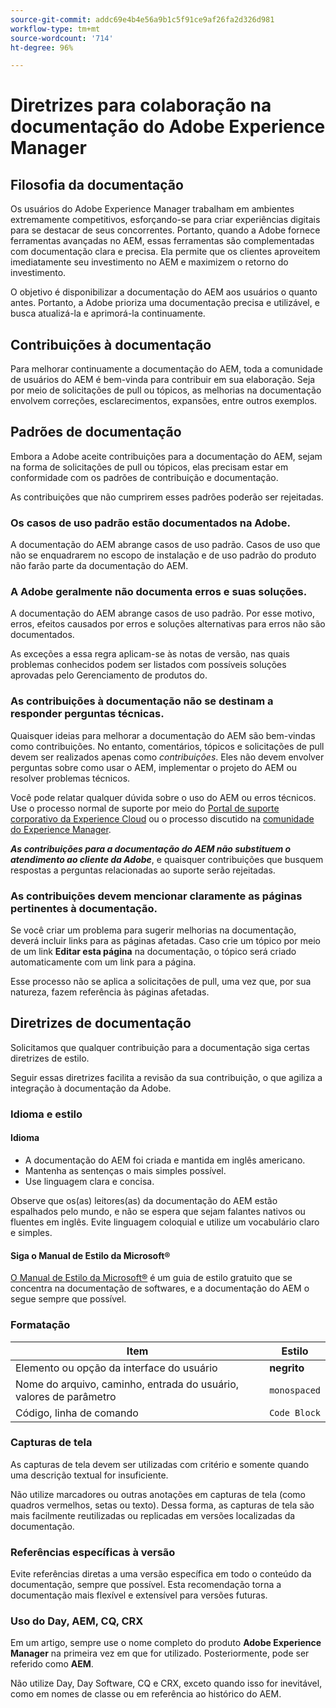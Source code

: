 ```yaml
---
source-git-commit: addc69e4b4e56a9b1c5f91ce9af26fa2d326d981
workflow-type: tm+mt
source-wordcount: '714'
ht-degree: 96%

---
```

# Diretrizes para colaboração na documentação do Adobe Experience Manager

## Filosofia da documentação

Os usuários do Adobe Experience Manager trabalham em ambientes extremamente competitivos, esforçando-se para criar experiências digitais para se destacar de seus concorrentes. Portanto, quando a Adobe fornece ferramentas avançadas no AEM, essas ferramentas são complementadas com documentação clara e precisa. Ela permite que os clientes aproveitem imediatamente seu investimento no AEM e maximizem o retorno do investimento.

O objetivo é disponibilizar a documentação do AEM aos usuários o quanto antes. Portanto, a Adobe prioriza uma documentação precisa e utilizável, e busca atualizá-la e aprimorá-la continuamente.

## Contribuições à documentação

Para melhorar continuamente a documentação do AEM, toda a comunidade de usuários do AEM é bem-vinda para contribuir em sua elaboração. Seja por meio de solicitações de pull ou tópicos, as melhorias na documentação envolvem correções, esclarecimentos, expansões, entre outros exemplos.

## Padrões de documentação

Embora a Adobe aceite contribuições para a documentação do AEM, sejam na forma de solicitações de pull ou tópicos, elas precisam estar em conformidade com os padrões de contribuição e documentação.

As contribuições que não cumprirem esses padrões poderão ser rejeitadas.

### Os casos de uso padrão estão documentados na Adobe.

A documentação do AEM abrange casos de uso padrão. Casos de uso que não se enquadrarem no escopo de instalação e de uso padrão do produto não farão parte da documentação do AEM.

### A Adobe geralmente não documenta erros e suas soluções.

A documentação do AEM abrange casos de uso padrão. Por esse motivo, erros, efeitos causados por erros e soluções alternativas para erros não são documentados.

As exceções a essa regra aplicam-se às notas de versão, nas quais problemas conhecidos podem ser listados com possíveis soluções aprovadas pelo Gerenciamento de produtos do.

### As contribuições à documentação não se destinam a responder perguntas técnicas.

Quaisquer ideias para melhorar a documentação do AEM são bem-vindas como contribuições. No entanto, comentários, tópicos e solicitações de pull devem ser realizados apenas como *contribuições*. Eles não devem envolver perguntas sobre como usar o AEM, implementar o projeto do AEM ou resolver problemas técnicos.

Você pode relatar qualquer dúvida sobre o uso do AEM ou erros técnicos. Use o processo normal de suporte por meio do [Portal de suporte corporativo da Experience Cloud](https://experienceleague.adobe.com/pt-br?support-solution=General#support) ou o processo discutido na [comunidade do Experience Manager](https://experienceleaguecommunities.adobe.com/t5/adobe-experience-manager/ct-p/adobe-experience-manager-community?profile.language=pt).

***As contribuições para a documentação do AEM não substituem o atendimento ao cliente da Adobe***, e quaisquer contribuições que busquem respostas a perguntas relacionadas ao suporte serão rejeitadas.

### As contribuições devem mencionar claramente as páginas pertinentes à documentação.

Se você criar um problema para sugerir melhorias na documentação, deverá incluir links para as páginas afetadas. Caso crie um tópico por meio de um link **Editar esta página** na documentação, o tópico será criado automaticamente com um link para a página.

Esse processo não se aplica a solicitações de pull, uma vez que, por sua natureza, fazem referência às páginas afetadas.

## Diretrizes de documentação

Solicitamos que qualquer contribuição para a documentação siga certas diretrizes de estilo.

Seguir essas diretrizes facilita a revisão da sua contribuição, o que agiliza a integração à documentação da Adobe.

### Idioma e estilo

#### Idioma

* A documentação do AEM foi criada e mantida em inglês americano.
* Mantenha as sentenças o mais simples possível.
* Use linguagem clara e concisa.

Observe que os(as) leitores(as) da documentação do AEM estão espalhados pelo mundo, e não se espera que sejam falantes nativos ou fluentes em inglês. Evite linguagem coloquial e utilize um vocabulário claro e simples.

#### Siga o Manual de Estilo da Microsoft®

[O Manual de Estilo da Microsoft®](https://learn.microsoft.com/pt-br/style-guide/welcome/) é um guia de estilo gratuito que se concentra na documentação de softwares, e a documentação do AEM o segue sempre que possível.

### Formatação

| Item | Estilo |
|---|---|
| Elemento ou opção da interface do usuário | **negrito** |
| Nome do arquivo, caminho, entrada do usuário, valores de parâmetro | `monospaced` |
| Código, linha de comando | ```Code Block``` |

### Capturas de tela

As capturas de tela devem ser utilizadas com critério e somente quando uma descrição textual for insuficiente.

Não utilize marcadores ou outras anotações em capturas de tela (como quadros vermelhos, setas ou texto). Dessa forma, as capturas de tela são mais facilmente reutilizadas ou replicadas em versões localizadas da documentação.

### Referências específicas à versão

Evite referências diretas a uma versão específica em todo o conteúdo da documentação, sempre que possível. Esta recomendação torna a documentação mais flexível e extensível para versões futuras.

### Uso do Day, AEM, CQ, CRX

Em um artigo, sempre use o nome completo do produto **Adobe Experience Manager** na primeira vez em que for utilizado. Posteriormente, pode ser referido como **AEM**.

Não utilize Day, Day Software, CQ e CRX, exceto quando isso for inevitável, como em nomes de classe ou em referência ao histórico do AEM.
